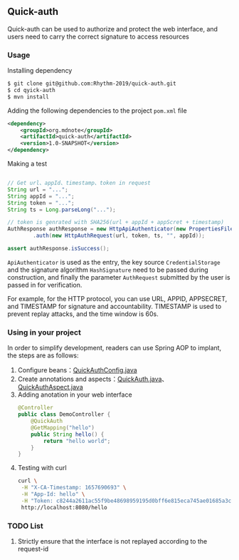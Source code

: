 ##  Quick-auth

Quick-auth can be used to authorize and protect the web interface, and users need to carry the correct signature to access resources

###  Usage

Installing dependency

```bash
$ git clone git@github.com:Rhythm-2019/quick-auth.git
$ cd qyick-auth
$ mvn install 
```

Adding the following dependencies to the project `pom.xml` file
```xml
<dependency>
    <groupId>org.mdnote</groupId>
    <artifactId>quick-auth</artifactId>
    <version>1.0-SNAPSHOT</version>
</dependency>
```

Making a test

```java

// Get url、appId、timestamp、token in request
String url = "...";
String appId = "...";
String token = "...";
String ts = Long.parseLong("...");

// token is genrated with SHA256(url + appId + appScret + timestamp)
AuthResponse authResponse = new HttpApiAuthenticator(new PropertiesFileCredentialStorage(filepath), new DefaultHttpSignature())
        .auth(new HttpAuthRequest(url, token, ts, "", appId));

assert authResponse.isSuccess();
```

`ApiAuthenticator` is used as the entry, the key source `CredentialStorage` and the signature algorithm `HashSignature` need to be passed during construction, and finally the parameter `AuthRequest` submitted by the user is passed in for verification.


For example, for the HTTP protocol, you can use URL, APPID, APPSECRET, and TIMESTAMP for signature and accountability. TIMESTAMP is used to prevent replay attacks, and the time window is 60s.

###  Using in your project

In order to simplify development, readers can use Spring AOP to implant, the steps are as follows:

1. Configure beans：[QuickAuthConfig.java](example/QuickAuthConfig.java)
1. Create annotations and aspects：[QuickAuth.java](example/QuickAuth.java)、[QuickAuthAspect.java](example/QuickAuthAspect.java)
1. Adding anotation in your web interface
    ```java
    @Controller
    public class DemoController {
        @QuickAuth
        @GetMapping("hello")
        public String hello() {
            return "hello world";
        }
    }
    ```
1. Testing with curl
    ```bash
   curl \
     -H "X-CA-Timestamp: 1657690693" \
     -H "App-Id: hello" \
     -H "Token: c8244a2611ac55f9be48698959195d0bff6e815eca745ae01685a3c837b22f5d" \ 
     http://localhost:8080/hello 
   ```
###  TODO List

1. Strictly ensure that the interface is not replayed according to the request-id



